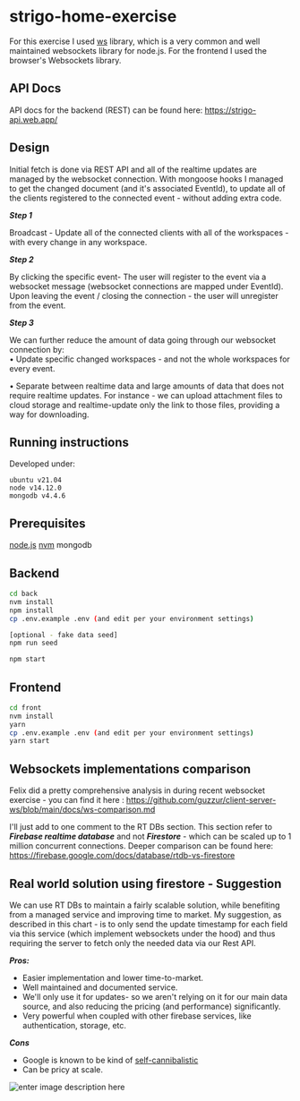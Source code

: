 # strigo-home-exercise

For this exercise I used [ws](https://github.com/websockets/ws) library, which is a very common and well maintained websockets library for node.js. 
For the frontend I used the browser's Websockets library.

## API Docs 
API docs for the backend (REST) can be found here: https://strigo-api.web.app/

## Design
Initial fetch is done via REST API and all of the realtime updates are managed by the websocket connection.
With mongoose hooks I managed to get the changed document (and it's associated EventId), to update all of the clients registered to the connected event - without adding extra code.

***Step 1***

Broadcast - Update all of the connected clients with all of the workspaces - with every change in any workspace.

***Step 2***

By clicking the specific event- The user will register to the event via a websocket message (websocket connections are mapped under EventId).
Upon leaving the event / closing the connection - the user will unregister from the event.

***Step 3***

We can further reduce the amount of data going through our websocket connection by:  
• Update specific changed workspaces - and not the whole workspaces for every event.

• Separate between realtime data and large amounts of data that does not require realtime  updates. For instance - we can upload attachment files to cloud storage and realtime-update only the link to those files, providing a way for downloading. 

## Running instructions
Developed under:
```
ubuntu v21.04
node v14.12.0
mongodb v4.4.6
```
Prerequisites
---
[node.js](https://github.com/nodesource/distributions/blob/master/README.md)
[nvm](https://github.com/nvm-sh/nvm)
mongodb

Backend
---
```bash
cd back 
nvm install
npm install
cp .env.example .env (and edit per your environment settings)
```

```bash
[optional - fake data seed]
npm run seed
```
```bash
npm start
```

Frontend
---
```bash
cd front
nvm install
yarn
cp .env.example .env (and edit per your environment settings)
yarn start
```

## Websockets implementations comparison
Felix did a pretty comprehensive analysis in during recent websocket exercise - you can find it here :
https://github.com/guzzur/client-server-ws/blob/main/docs/ws-comparison.md

I'll just add to one comment to the RT DBs section. This section refer to ***Firebase realtime database*** and not ***Firestore*** - which can be scaled up to 1 million concurrent connections.
Deeper comparison can be found here:
https://firebase.google.com/docs/database/rtdb-vs-firestore
 

## Real world solution using firestore - Suggestion
We can use RT DBs to maintain a fairly scalable solution, while benefiting from a managed service and improving time to market.
My suggestion, as described in this chart - is to only send the update timestamp for each field via this service (which implement websockets under the hood) and thus requiring the server to fetch only the needed data via our Rest API.

***Pros:***
* Easier implementation and lower time-to-market.
* Well maintained and documented service.
* We'll only use it for updates- so we aren't relying on it for our main data source, and also reducing the pricing (and performance) significantly.
* Very powerful when coupled with other firebase services, like authentication, storage, etc.

***Cons***
* Google is known to be kind of [self-cannibalistic](https://killedbygoogle.com/) 
* Can be pricy at scale.

![enter image description here](https://firebasestorage.googleapis.com/v0/b/strigo-live-exercise.appspot.com/o/Microservices%20Diagram%20-%20strigo.png?alt=media&token=6344cd58-a2e2-4754-b649-bae72255493e)
